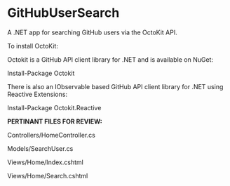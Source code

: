 # GitHubUserSearch
A .NET app for searching GitHub users via the OctoKit API.




To install OctoKit:

Octokit is a GitHub API client library for .NET and is available on NuGet:

Install-Package Octokit


There is also an IObservable based GitHub API client library for .NET using Reactive Extensions:

Install-Package Octokit.Reactive






**PERTINANT FILES FOR REVIEW:**

Controllers/HomeController.cs

Models/SearchUser.cs

Views/Home/Index.cshtml

Views/Home/Search.cshtml



